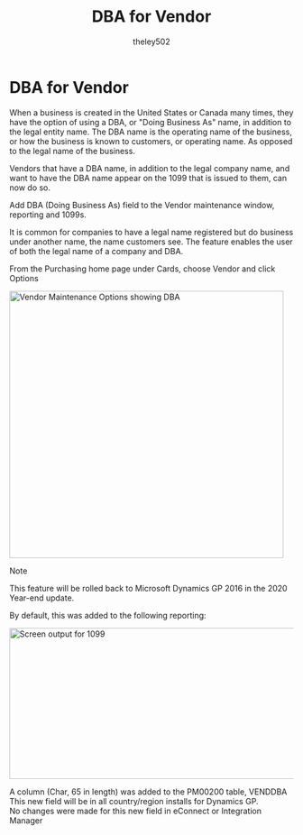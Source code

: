 ﻿---
title: DBA for Vendor 
description: New in october 2020 - DBA for Vendor
ms.date: 10/01/2020
ms.topic: article
ms.prod: dynamics-gp
author: theley502
ms.author: theley
manager: jswymer
---

# DBA for Vendor

When a business is created in the United States or Canada many times, they have the option of using a DBA, or "Doing Business As" name, in addition to the legal entity name. The DBA name is the operating name of the business, or how the business is known to customers, or operating name. As opposed to the legal name of the business.

Vendors that have a DBA name, in addition to the legal company name, and want to have the DBA name appear on the 1099 that is issued to them, can now do so.

Add DBA (Doing Business As) field to the Vendor maintenance window, reporting and 1099s.

It is common for companies to have a legal name registered but do business under another name, the name customers see. The feature enables the user of both the legal name of a company and DBA.

From the Purchasing home page under Cards, choose Vendor and click Options

<img src="media/image25.png" alt="Vendor Maintenance Options showing DBA" width="486" height="474" />

> [!NOTE]
> This feature will be rolled back to Microsoft Dynamics GP 2016 in the 2020 Year-end update.

By default, this was added to the following reporting:

<img src="media/image26.png" alt="Screen output for 1099" width="624" height="268" />

A column (Char, 65 in length) was added to the PM00200 table, VENDDBA This new field will be in all country/region installs for Dynamics GP.  
No changes were made for this new field in eConnect or Integration Manager


